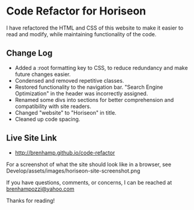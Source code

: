 # Code Refactor for Horiseon

I have refactored the HTML and CSS of this website to make it easier to read and modify, while maintaining functionality of the code.

## Change Log

* Added a :root formatting key to CSS, to reduce redundancy and make future changes easier.
* Condensed and removed repetitive classes.
* Restored functionality to the navigation bar. "Search Engine Optimization" in the header was incorrectly assigned.
* Renamed some divs into sections for better comprehension and compatibility with site readers.
* Changed "website" to "Horiseon" in title.
* Cleaned up code spacing.

## Live Site Link
 
 * http://brenhamp.github.io/code-refactor

For a screenshot of what the site should look like in a browser, see Develop/assets/images/horiseon-site-screenshot.png

If you have questions, comments, or concerns, I can be reached at brenhampozzi@yahoo.com

Thanks for reading!

